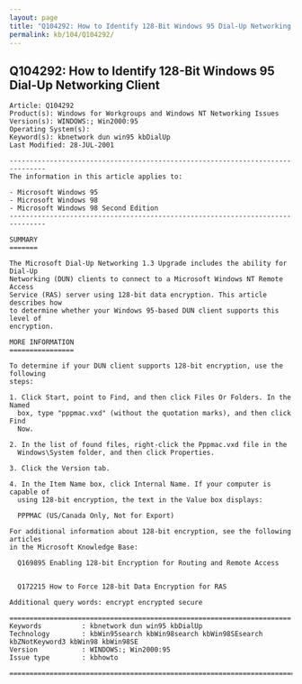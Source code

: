 ```yaml
---
layout: page
title: "Q104292: How to Identify 128-Bit Windows 95 Dial-Up Networking Client"
permalink: kb/104/Q104292/
---
```


## Q104292: How to Identify 128-Bit Windows 95 Dial-Up Networking Client

	Article: Q104292
	Product(s): Windows for Workgroups and Windows NT Networking Issues
	Version(s): WINDOWS:; Win2000:95
	Operating System(s): 
	Keyword(s): kbnetwork dun win95 kbDialUp
	Last Modified: 28-JUL-2001
	
	-------------------------------------------------------------------------------
	The information in this article applies to:
	
	- Microsoft Windows 95 
	- Microsoft Windows 98 
	- Microsoft Windows 98 Second Edition 
	-------------------------------------------------------------------------------
	
	SUMMARY
	=======
	
	The Microsoft Dial-Up Networking 1.3 Upgrade includes the ability for Dial-Up
	Networking (DUN) clients to connect to a Microsoft Windows NT Remote Access
	Service (RAS) server using 128-bit data encryption. This article describes how
	to determine whether your Windows 95-based DUN client supports this level of
	encryption.
	
	MORE INFORMATION
	================
	
	To determine if your DUN client supports 128-bit encryption, use the following
	steps:
	
	1. Click Start, point to Find, and then click Files Or Folders. In the Named
	  box, type "pppmac.vxd" (without the quotation marks), and then click Find
	  Now.
	
	2. In the list of found files, right-click the Pppmac.vxd file in the
	  Windows\System folder, and then click Properties.
	
	3. Click the Version tab.
	
	4. In the Item Name box, click Internal Name. If your computer is capable of
	  using 128-bit encryption, the text in the Value box displays:
	
	  PPPMAC (US/Canada Only, Not for Export)
	
	For additional information about 128-bit encryption, see the following articles
	in the Microsoft Knowledge Base:
	
	  Q169895 Enabling 128-bit Encryption for Routing and Remote Access
	
	
	  Q172215 How to Force 128-bit Data Encryption for RAS
	
	Additional query words: encrypt encrypted secure
	
	======================================================================
	Keywords          : kbnetwork dun win95 kbDialUp 
	Technology        : kbWin95search kbWin98search kbWin98SEsearch kbZNotKeyword3 kbWin98 kbWin98SE
	Version           : WINDOWS:; Win2000:95
	Issue type        : kbhowto
	
	=============================================================================
	
